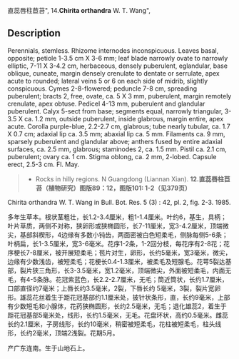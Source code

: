 直蕊唇柱苣苔",
14.**Chirita orthandra** W. T. Wang",

## Description
Perennials, stemless. Rhizome internodes inconspicuous. Leaves basal, opposite; petiole 1-3.5 cm X 3-6 mm; leaf blade narrowly ovate to narrowly elliptic, 7-11 X 3-4.2 cm, herbaceous, densely puberulent, eglandular, base oblique, cuneate, margin densely crenulate to dentate or serrulate, apex acute to rounded; lateral veins 5 or 6 on each side of midrib, slightly conspicuous. Cymes 2-8-flowered; peduncle 7-8 cm, spreading puberulent; bracts 2, free, ovate, ca. 5 X 3 mm, puberulent, margin remotely crenulate, apex obtuse. Pedicel 4-13 mm, puberulent and glandular puberulent. Calyx 5-sect from base; segments equal, narrowly triangular, 3-3.5 X ca. 1.2 mm, outside puberulent, inside glabrous, margin entire, apex acute. Corolla purple-blue, 2.2-2.7 cm, glabrous; tube nearly tubular, ca. 1.7 X 0.7 cm; adaxial lip ca. 3.5 mm; abaxial lip ca. 5 mm. Filaments ca. 9 mm, sparsely puberulent and glandular above; anthers fused by entire adaxial surfaces, ca. 2.5 mm, glabrous; staminodes 2, ca. 1.5 mm. Pistil ca. 2.1 cm, puberulent; ovary ca. 1 cm. Stigma oblong, ca. 2 mm, 2-lobed. Capsule erect, 2.5-3 cm. Fl. May.

> * Rocks in hilly regions. N Guangdong (Liannan Xian).
**12.直蕊唇柱苣苔（植物研究）图版89：12，图版101: 1-2（见379页）**

Chirita orthandra W. T. Wang in Bull. Bot. Res. 5 (3) : 42, pl. 2, fig. 2-3. 1985.

多年生草本。根状茎粗壮，长1.2-3.4厘米，粗1-1.4厘米。叶约6，基生，具柄；叶片草质，两侧不对称，狭卵形或狭椭圆形，长7-11厘米，宽3-4.2厘米，顶端微尖，基部斜楔形，4边缘有多数小钝齿，两面密被白色短柔毛，侧脉每侧5-6条；叶柄扁，长1-3.5厘米，宽3-6毫米。花序1-2条，1-2回分枝，每花序有2-8花；花序梗长7-8厘米，被开展短柔毛；苞片对生，卵形，长约5毫米，宽3毫米，微尖，边缘有少数浅齿，被短柔毛；花梗长0.4-1.3厘米，被柔毛及短腺毛。花萼5裂达基部，裂片狭三角形，长3-3.5毫米，宽1.2毫米，顶端微尖，外面被短柔毛，内面无毛，有4-5条脉。花冠紫蓝色，长2.2-2.7厘米，无毛；筒近筒状，长约1.7厘米，口部直径约7毫米；上唇长约3.5毫米，2裂，下唇长约 5毫米，3裂，裂片宽卵形。雄蕊花丝着生于距花冠基部约1.1厘米处，披针状条形，直，长约9毫米，上部有少数短毛和小腺体，花药狭椭圆形，长约2.5毫米，无毛；退化雄蕊2，着生于距花冠基部5毫米处，线形，长约1.5毫米，无毛。花盘环状，高约0.5毫米。雌蕊长约2.1厘米，子房线形，长约10毫米，稍密被短柔毛，花柱被短柔毛，柱头线形，长约2毫米，顶端2浅裂。花期5月。

产广东连南。生于山地石上。
